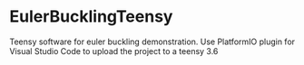 # EulerBucklingTeensy
Teensy software for euler buckling demonstration.
Use PlatformIO plugin for Visual Studio Code to upload the project to a teensy 3.6
